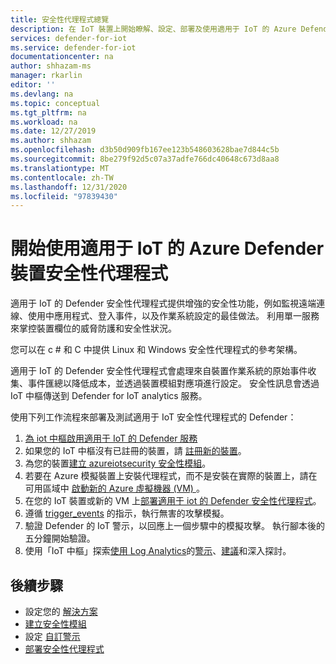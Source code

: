 ```yaml
---
title: 安全性代理程式總覽
description: 在 IoT 裝置上開始瞭解、設定、部署及使用適用于 IoT 的 Azure Defender 安全性服務代理程式。
services: defender-for-iot
ms.service: defender-for-iot
documentationcenter: na
author: shhazam-ms
manager: rkarlin
editor: ''
ms.devlang: na
ms.topic: conceptual
ms.tgt_pltfrm: na
ms.workload: na
ms.date: 12/27/2019
ms.author: shhazam
ms.openlocfilehash: d3b50d909fb167ee123b548603628bae7d844c5b
ms.sourcegitcommit: 8be279f92d5c07a37adfe766dc40648c673d8aa8
ms.translationtype: MT
ms.contentlocale: zh-TW
ms.lasthandoff: 12/31/2020
ms.locfileid: "97839430"
---
```

# <a name="get-started-with-azure-defender-for-iot-device-security-agents"></a>開始使用適用于 IoT 的 Azure Defender 裝置安全性代理程式

適用于 IoT 的 Defender 安全性代理程式提供增強的安全性功能，例如監視遠端連線、使用中應用程式、登入事件，以及作業系統設定的最佳做法。 利用單一服務來掌控裝置欄位的威脅防護和安全性狀況。

您可以在 c # 和 C 中提供 Linux 和 Windows 安全性代理程式的參考架構。

適用于 IoT 的 Defender 安全性代理程式會處理來自裝置作業系統的原始事件收集、事件匯總以降低成本，並透過裝置模組對應項進行設定。 安全性訊息會透過 IoT 中樞傳送到 Defender for IoT analytics 服務。

使用下列工作流程來部署及測試適用于 IoT 安全性代理程式的 Defender：

1. [為 iot 中樞啟用適用于 IoT 的 Defender 服務](quickstart-onboard-iot-hub.md)
1. 如果您的 IoT 中樞沒有已註冊的裝置，請 [註冊新的裝置](../iot-accelerators/quickstart-device-simulation-deploy.md)。
1. 為您的裝置[建立 azureiotsecurity 安全性模組](quickstart-create-security-twin.md)。
1. 若要在 Azure 模擬裝置上安裝代理程式，而不是安裝在實際的裝置上，請在可用區域中 [啟動新的 Azure 虛擬機器 (VM) ](../virtual-machines/linux/quick-create-portal.md) 。
1. 在您的 IoT 裝置或新的 VM 上[部署適用于 iot 的 Defender 安全性代理程式](how-to-deploy-linux-cs.md)。
1. 遵循 [trigger_events](https://aka.ms/iot-security-github-trigger-events) 的指示，執行無害的攻擊模擬。
1. 驗證 Defender 的 IoT 警示，以回應上一個步驟中的模擬攻擊。 執行腳本後的五分鐘開始驗證。
1. 使用「IoT 中樞」探索[使用 Log Analytics](how-to-security-data-access.md)的[警示](concept-security-alerts.md)、[建議](concept-recommendations.md)和深入探討。

## <a name="next-steps"></a>後續步驟

- 設定您的 [解決方案](quickstart-configure-your-solution.md)
- [建立安全性模組](quickstart-create-security-twin.md)
- 設定 [自訂警示](quickstart-create-custom-alerts.md)
- [部署安全性代理程式](how-to-deploy-agent.md)